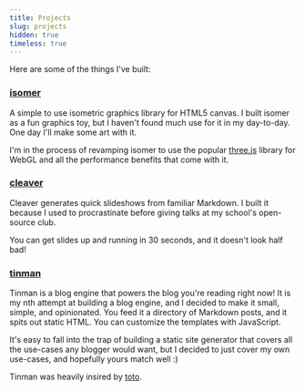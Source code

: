 ```yaml
---
title: Projects
slug: projects
hidden: true
timeless: true
---
```


Here are some of the things I've built:

### [isomer](http://jdan.github.io/isomer/)
A simple to use isometric graphics
library for HTML5 canvas. I built isomer as a fun graphics toy, but I
haven't found much use for it in my day-to-day. One day I'll make some art
with it.

I'm in the process of revamping isomer to use the popular
[three.js](http://threejs.org/) library for WebGL and all the performance
benefits that come with it.

### [cleaver](http://jdan.github.io/cleaver)
Cleaver generates quick slideshows from familiar Markdown. I built it because
I used to procrastinate before giving talks at my school's open-source club.

You can get slides up and running in 30 seconds, and it doesn't look half
bad!

### [tinman](http://jdan.github.io/tinman/the-shiniest-blog-engine-in-oz/)
Tinman is a blog engine that powers the blog you're reading right now! It
is my nth attempt at building a blog engine, and I decided to make it
small, simple, and opinionated. You feed it a directory of Markdown posts,
and it spits out static HTML. You can customize the templates with
JavaScript.

It's easy to fall into the trap of building a static site generator that
covers all the use-cases any blogger would want, but I decided to just cover
my own use-cases, and hopefully yours match well :)

Tinman was heavily insired by [toto](https://github.com/cloudhead/toto).
